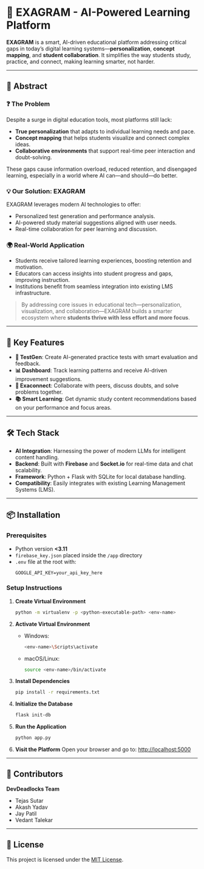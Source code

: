 # 🚀 EXAGRAM - AI-Powered Learning Platform

**EXAGRAM** is a smart, AI-driven educational platform addressing critical gaps in today’s digital learning systems—**personalization**, **concept mapping**, and **student collaboration**. It simplifies the way students study, practice, and connect, making learning smarter, not harder.

---

## 📌 Abstract

### ❓ The Problem
Despite a surge in digital education tools, most platforms still lack:
- **True personalization** that adapts to individual learning needs and pace.
- **Concept mapping** that helps students visualize and connect complex ideas.
- **Collaborative environments** that support real-time peer interaction and doubt-solving.

These gaps cause information overload, reduced retention, and disengaged learning, especially in a world where AI can—and should—do better.

### 💡 Our Solution: EXAGRAM
EXAGRAM leverages modern AI technologies to offer:
- Personalized test generation and performance analysis.
- AI-powered study material suggestions aligned with user needs.
- Real-time collaboration for peer learning and discussion.

### 🌍 Real-World Application
- Students receive tailored learning experiences, boosting retention and motivation.
- Educators can access insights into student progress and gaps, improving instruction.
- Institutions benefit from seamless integration into existing LMS infrastructure.

> By addressing core issues in educational tech—personalization, visualization, and collaboration—EXAGRAM builds a smarter ecosystem where **students thrive with less effort and more focus**.

---

## 🧠 Key Features
- **📑 TestGen**: Create AI-generated practice tests with smart evaluation and feedback.
- **📊 Dashboard**: Track learning patterns and receive AI-driven improvement suggestions.
- **💬 Exaconnect**: Collaborate with peers, discuss doubts, and solve problems together.
- **📚 Smart Learning**: Get dynamic study content recommendations based on your performance and focus areas.

---

## 🛠 Tech Stack

- **AI Integration**: Harnessing the power of modern LLMs for intelligent content handling.
- **Backend**: Built with **Firebase** and **Socket.io** for real-time data and chat scalability.
- **Framework**: Python + Flask with SQLite for local database handling.
- **Compatibility**: Easily integrates with existing Learning Management Systems (LMS).

---

## 📦 Installation

### Prerequisites
- Python version **<3.11**
- `firebase_key.json` placed inside the `/app` directory
- `.env` file at the root with:
  ```env
  GOOGLE_API_KEY=your_api_key_here
  ```

### Setup Instructions

1. **Create Virtual Environment**
   ```bash
   python -m virtualenv -p <python-executable-path> <env-name>
   ```

2. **Activate Virtual Environment**
   - Windows:
     ```bash
     <env-name>\Scripts\activate
     ```
   - macOS/Linux:
     ```bash
     source <env-name>/bin/activate
     ```

3. **Install Dependencies**
   ```bash
   pip install -r requirements.txt
   ```

4. **Initialize the Database**
   ```bash
   flask init-db
   ```

5. **Run the Application**
   ```bash
   python app.py
   ```

6. **Visit the Platform**
   Open your browser and go to: [http://localhost:5000](http://localhost:5000)

---

## 👥 Contributors

**DevDeadlocks Team**
- Tejas Sutar  
- Akash Yadav  
- Jay Patil  
- Vedant Talekar  

---

## 📜 License
This project is licensed under the [MIT License](LICENSE).
